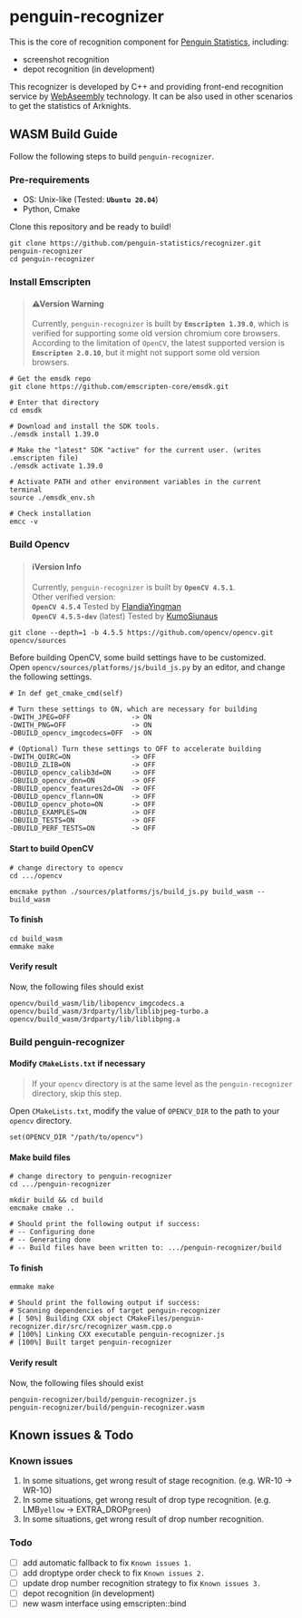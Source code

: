# penguin-recognizer

This is the core of recognition component for [Penguin Statistics](https://penguin-stats.io/?utm_source=github), including:

+ screenshot recognition
+ depot recognition (in development)

This recognizer is developed by C++ and providing front-end recognition service by [WebAseembly](https://webassembly.org/) technology. It can be also used in other scenarios to get the statistics of Arknights.

## WASM Build Guide

Follow the following steps to build `penguin-recognizer`.

### Pre-requirements

+ OS: Unix-like (Tested: **`Ubuntu 20.04`**)
+ Python, Cmake

Clone this repository and be ready to build!
```
git clone https://github.com/penguin-statistics/recognizer.git penguin-recognizer
cd penguin-recognizer
```

### Install Emscripten

> #### ⚠**Version Warning**
> Currently, `penguin-recognizer` is built by **`Emscripten 1.39.0`**, which is verified for supporting some old version chromium core browsers.  
> According to the limitation of `OpenCV`, the latest supported version is **`Emscripten 2.0.10`**, but it might not support some old version browsers.

```
# Get the emsdk repo
git clone https://github.com/emscripten-core/emsdk.git

# Enter that directory
cd emsdk

# Download and install the SDK tools.
./emsdk install 1.39.0

# Make the "latest" SDK "active" for the current user. (writes .emscripten file)
./emsdk activate 1.39.0

# Activate PATH and other environment variables in the current terminal
source ./emsdk_env.sh

# Check installation
emcc -v
```

### Build Opencv

> #### ℹ️**Version Info**
> Currently, `penguin-recognizer` is built by **`OpenCV 4.5.1`**.  
> Other verified version:  
> **`OpenCV 4.5.4`** Tested by [FlandiaYingman](https://github.com/FlandiaYingman)  
> **`OpenCV 4.5.5-dev`** (latest) Tested by [KumoSiunaus](https://github.com/KumoSiunaus)

```
git clone --depth=1 -b 4.5.5 https://github.com/opencv/opencv.git opencv/sources
```

Before building OpenCV, some build settings have to be customized.  
Open `opencv/sources/platforms/js/build_js.py` by an editor, and change the following settings.

```
# In def get_cmake_cmd(self)

# Turn these settings to ON, which are necessary for building
-DWITH_JPEG=OFF               -> ON
-DWITH_PNG=OFF                -> ON
-DBUILD_opencv_imgcodecs=OFF  -> ON

# (Optional) Turn these settings to OFF to accelerate building
-DWITH_QUIRC=ON               -> OFF
-DBUILD_ZLIB=ON               -> OFF
-DBUILD_opencv_calib3d=ON     -> OFF
-DBUILD_opencv_dnn=ON         -> OFF
-DBUILD_opencv_features2d=ON  -> OFF
-DBUILD_opencv_flann=ON       -> OFF
-DBUILD_opencv_photo=ON       -> OFF
-DBUILD_EXAMPLES=ON           -> OFF
-DBUILD_TESTS=ON              -> OFF
-DBUILD_PERF_TESTS=ON         -> OFF
```

#### Start to build OpenCV
```
# change directory to opencv
cd .../opencv

emcmake python ./sources/platforms/js/build_js.py build_wasm --build_wasm
```

#### To finish
```
cd build_wasm
emmake make
```

#### Verify result
Now, the following files should exist  

`opencv/build_wasm/lib/libopencv_imgcodecs.a`  
`opencv/build_wasm/3rdparty/lib/liblibjpeg-turbo.a`  
`opencv/build_wasm/3rdparty/lib/liblibpng.a`  

### Build penguin-recognizer

#### Modify `CMakeLists.txt` if necessary
> If your `opencv` directory is at the same level as the `penguin-recognizer` directory, skip this step.

Open `CMakeLists.txt`, modify the value of `OPENCV_DIR` to the path to your `opencv` directory.
```
set(OPENCV_DIR "/path/to/opencv")
```


#### Make build files
```
# change directory to penguin-recognizer
cd .../penguin-recognizer

mkdir build && cd build
emcmake cmake ..

# Should print the following output if success:
# -- Configuring done
# -- Generating done
# -- Build files have been written to: .../penguin-recognizer/build
```

#### To finish
```
emmake make

# Should print the following output if success:
# Scanning dependencies of target penguin-recognizer
# [ 50%] Building CXX object CMakeFiles/penguin-recognizer.dir/src/recognizer_wasm.cpp.o
# [100%] Linking CXX executable penguin-recognizer.js
# [100%] Built target penguin-recognizer
```

#### Verify result
Now, the following files should exist  

`penguin-recognizer/build/penguin-recognizer.js`  
`penguin-recognizer/build/penguin-recognizer.wasm`   

## Known issues & Todo

### Known issues

1. In some situations, get wrong result of stage recognition. (e.g. WR-10 -> WR-1O)
2. In some situations, get wrong result of drop type recognition. (e.g. LMB`yellow` -> EXTRA_DROP`green`)
3. In some situations, get wrong result of drop number recognition.

### Todo

+ [ ] add automatic fallback to fix `Known issues 1.`
+ [ ] add droptype order check to fix `Known issues 2.`
+ [ ] update drop number recognition strategy to fix `Known issues 3.`
+ [ ] depot recognition (in development)
+ [ ] new wasm interface using emscripten::bind